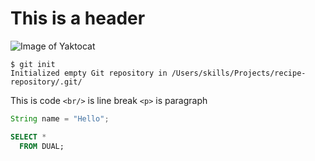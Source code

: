 # This is a header

![Image of Yaktocat](https://octodex.github.com/images/yaktocat.png)

```
$ git init
Initialized empty Git repository in /Users/skills/Projects/recipe-repository/.git/
```
This is code
`<br/>` is line break
`<p>` is paragraph 
```java
String name = "Hello";
```
```sql
SELECT *
  FROM DUAL;
```


